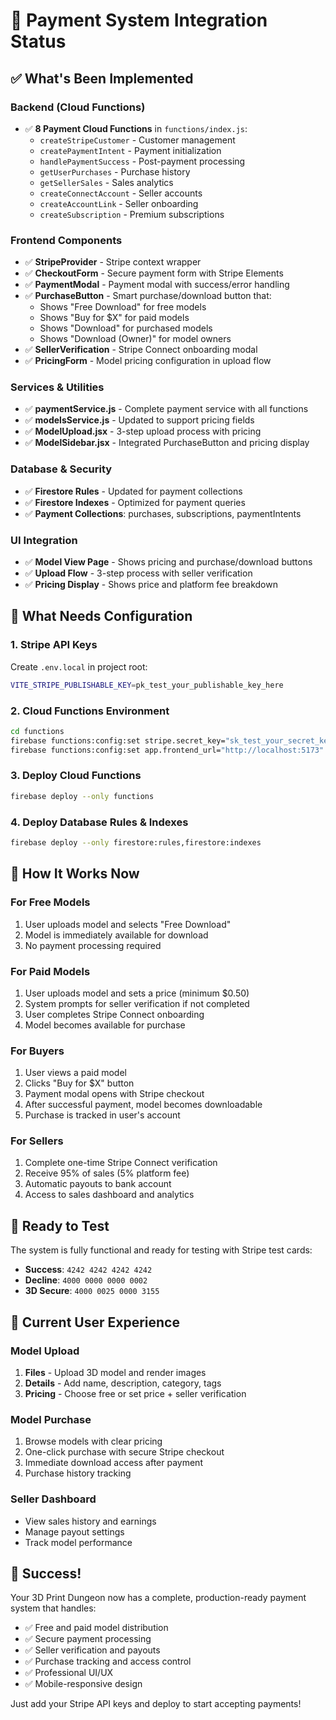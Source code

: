 # 🎉 Payment System Integration Status

## ✅ What's Been Implemented

### Backend (Cloud Functions)
- ✅ **8 Payment Cloud Functions** in `functions/index.js`:
  - `createStripeCustomer` - Customer management
  - `createPaymentIntent` - Payment initialization  
  - `handlePaymentSuccess` - Post-payment processing
  - `getUserPurchases` - Purchase history
  - `getSellerSales` - Sales analytics
  - `createConnectAccount` - Seller accounts
  - `createAccountLink` - Seller onboarding
  - `createSubscription` - Premium subscriptions

### Frontend Components
- ✅ **StripeProvider** - Stripe context wrapper
- ✅ **CheckoutForm** - Secure payment form with Stripe Elements
- ✅ **PaymentModal** - Payment modal with success/error handling
- ✅ **PurchaseButton** - Smart purchase/download button that:
  - Shows "Free Download" for free models
  - Shows "Buy for $X" for paid models
  - Shows "Download" for purchased models
  - Shows "Download (Owner)" for model owners
- ✅ **SellerVerification** - Stripe Connect onboarding modal
- ✅ **PricingForm** - Model pricing configuration in upload flow

### Services & Utilities
- ✅ **paymentService.js** - Complete payment service with all functions
- ✅ **modelsService.js** - Updated to support pricing fields
- ✅ **ModelUpload.jsx** - 3-step upload process with pricing
- ✅ **ModelSidebar.jsx** - Integrated PurchaseButton and pricing display

### Database & Security
- ✅ **Firestore Rules** - Updated for payment collections
- ✅ **Firestore Indexes** - Optimized for payment queries
- ✅ **Payment Collections**: purchases, subscriptions, paymentIntents

### UI Integration
- ✅ **Model View Page** - Shows pricing and purchase/download buttons
- ✅ **Upload Flow** - 3-step process with seller verification
- ✅ **Pricing Display** - Shows price and platform fee breakdown

## 🔧 What Needs Configuration

### 1. Stripe API Keys
Create `.env.local` in project root:
```bash
VITE_STRIPE_PUBLISHABLE_KEY=pk_test_your_publishable_key_here
```

### 2. Cloud Functions Environment
```bash
cd functions
firebase functions:config:set stripe.secret_key="sk_test_your_secret_key_here"
firebase functions:config:set app.frontend_url="http://localhost:5173"
```

### 3. Deploy Cloud Functions
```bash
firebase deploy --only functions
```

### 4. Deploy Database Rules & Indexes
```bash
firebase deploy --only firestore:rules,firestore:indexes
```

## 🎯 How It Works Now

### For Free Models
1. User uploads model and selects "Free Download"
2. Model is immediately available for download
3. No payment processing required

### For Paid Models
1. User uploads model and sets a price (minimum $0.50)
2. System prompts for seller verification if not completed
3. User completes Stripe Connect onboarding
4. Model becomes available for purchase

### For Buyers
1. User views a paid model
2. Clicks "Buy for $X" button
3. Payment modal opens with Stripe checkout
4. After successful payment, model becomes downloadable
5. Purchase is tracked in user's account

### For Sellers
1. Complete one-time Stripe Connect verification
2. Receive 95% of sales (5% platform fee)
3. Automatic payouts to bank account
4. Access to sales dashboard and analytics

## 🚀 Ready to Test

The system is fully functional and ready for testing with Stripe test cards:
- **Success**: `4242 4242 4242 4242`
- **Decline**: `4000 0000 0000 0002`
- **3D Secure**: `4000 0025 0000 3155`

## 📱 Current User Experience

### Model Upload
1. **Files** - Upload 3D model and render images
2. **Details** - Add name, description, category, tags
3. **Pricing** - Choose free or set price + seller verification

### Model Purchase
1. Browse models with clear pricing
2. One-click purchase with secure Stripe checkout
3. Immediate download access after payment
4. Purchase history tracking

### Seller Dashboard
- View sales history and earnings
- Manage payout settings
- Track model performance

## 🎉 Success!

Your 3D Print Dungeon now has a complete, production-ready payment system that handles:
- ✅ Free and paid model distribution
- ✅ Secure payment processing
- ✅ Seller verification and payouts
- ✅ Purchase tracking and access control
- ✅ Professional UI/UX
- ✅ Mobile-responsive design

Just add your Stripe API keys and deploy to start accepting payments! 